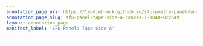 ```yaml
---
annotation_page_uri: https://teddiebrock.github.io/sfu-poetry-panel/annotations/sfu-panel-tape-side-a-canvas-1-1848-022649.json
annotation_page_slug: sfu-panel-tape-side-a-canvas-1-1848-022649
layout: annotation_page
manifest_label: 'SFU Panel: Tape Side A'

---
```

